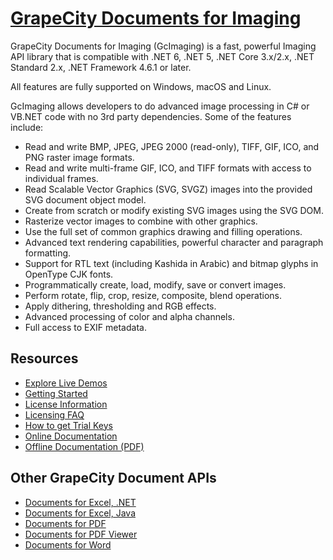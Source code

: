 # [GrapeCity Documents for Imaging](https://www.grapecity.com/documents-api-imaging)

GrapeCity Documents for Imaging (GcImaging) is a fast, powerful Imaging API library
that is compatible with .NET 6, .NET 5, .NET Core 3.x/2.x, .NET Standard 2.x,
.NET Framework 4.6.1 or later.

All features are fully supported on Windows, macOS and Linux.

GcImaging allows developers to do advanced image processing in C# or VB.NET code with no 3rd party dependencies.
Some of the features include:

- Read and write BMP, JPEG, JPEG 2000 (read-only), TIFF, GIF, ICO, and PNG raster image formats.
- Read and write multi-frame GIF, ICO, and TIFF formats with access to individual frames.
- Read Scalable Vector Graphics (SVG, SVGZ) images into the provided SVG document object model.
- Create from scratch or modify existing SVG images using the SVG DOM.
- Rasterize vector images to combine with other graphics.
- Use the full set of common graphics drawing and filling operations.
- Advanced text rendering capabilities, powerful character and paragraph formatting.
- Support for RTL text (including Kashida in Arabic) and bitmap glyphs in OpenType CJK fonts.
- Programmatically create, load, modify, save or convert images.
- Perform rotate, flip, crop, resize, composite, blend operations.
- Apply dithering, thresholding and RGB effects.
- Advanced processing of color and alpha channels.
- Full access to EXIF metadata.

## Resources

- [Explore Live Demos](https://www.grapecity.com/documents-api-imaging/demos)
- [Getting Started](https://www.grapecity.com/documents-api-imaging/docs/online/GettingStarted.html)
- [License Information](https://www.grapecity.com/documents-api-imaging/docs/online/licenseinfo.html)
- [Licensing FAQ](https://www.grapecity.com/licensing/documents-api)
- [How to get Trial Keys](https://www.grapecity.com/documents-api-imaging/docs/online/licenseinfo.html)
- [Online Documentation](https://www.grapecity.com/documents-api-imaging/docs/online/overview.html)
- [Offline Documentation (PDF)](https://www.grapecity.com/documents-api-imaging/docs/offlinehelp.pdf)

## Other GrapeCity Document APIs

- [Documents for Excel, .NET](https://www.grapecity.com/documents-api-excel)
- [Documents for Excel, Java](https://www.grapecity.com/documents-api-excel-java)
- [Documents for PDF](https://www.grapecity.com/documents-api-pdf)
- [Documents for PDF Viewer](https://www.grapecity.com/documents-api-pdf/javascript-pdf-viewer)
- [Documents for Word](https://www.grapecity.com/documents-api-word)
